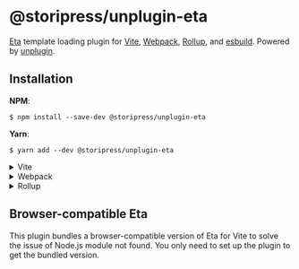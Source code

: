 @storipress/unplugin-eta
========================

[Eta](https://eta.js.org) template loading plugin for [Vite](https://vitejs.dev), [Webpack](https://webpack.js.org/), [Rollup](https://rollupjs.org), and [esbuild](https://esbuild.github.io). Powered by [unplugin](https://github.com/unjs/unplugin).

## Installation

**NPM**:
```
$ npm install --save-dev @storipress/unplugin-eta
```

**Yarn**:
```
$ yarn add --dev @storipress/unplugin-eta
```

<details>
<summary>Vite</summary>

```js
// vite.config.ts
import { defineConfig } from 'vite'
import EtaPlugin from '@storipress/unplugin-eta/vite'

export default defineConfig({
  plugins: [EtaPlugin()],
})
```
</details>
<details>
<summary>Webpack</summary>

```js
// webpack.config.js

module.exports = {
  plugins: [require('@storipress/unplugin-eta').default()],
})
```
</details>
<details>
<summary>Rollup</summary>

```js
// rollup.config.js
import EtaPlugin from '@storipress/unplugin-eta/rollup'

export default {
  plugins: [EtaPlugin()],
}
```
</details>

## Browser-compatible Eta

This plugin bundles a browser-compatible version of Eta for Vite to solve the issue of Node.js module not found. You only need to set up the plugin to get the bundled version.
